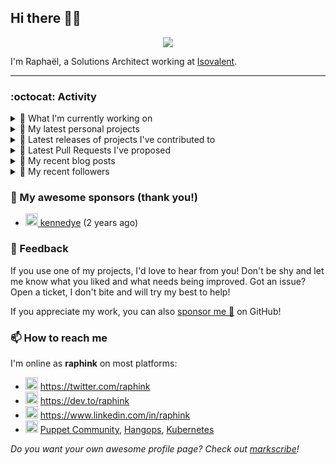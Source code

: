 ## Hi there 👋🏼


<p align="center">
  <a href="https://github.com/ryo-ma/github-profile-trophy"><img src="https://github-profile-trophy.vercel.app/?username=raphink&theme=darkhub&margin-w=15&margin-h=15&no-frame=true&column=5"/></a>
</p>


I'm Raphaël, a Solutions Architect working at [Isovalent](https://github.com/isovalent).

<hr />


### :octocat: Activity

<details>
<summary>👷 What I'm currently working on</summary>

- [cilium/cilium](https://github.com/cilium/cilium) - eBPF-based Networking, Security, and Observability (1 day ago)
- [raphink/dotfiles](https://github.com/raphink/dotfiles) -  (2 days ago)
- [GameLab-UNIL-EPFL/Lausanne-1830](https://github.com/GameLab-UNIL-EPFL/Lausanne-1830) - Open-Source Historically accurate RPG based in 1830s Lausanne. (3 weeks ago)
- [cilium/proxy](https://github.com/cilium/proxy) - Envoy with Cilium filters (1 month ago)
- [scraly/developers-conferences-agenda](https://github.com/scraly/developers-conferences-agenda) - This repository list a maximum of tech conferences&#39;s date and CFP in order to help conferences organizers, speakers &amp; attendees (1 month ago)
</details>

<details>
<summary>🌱 My latest personal projects</summary>

- [raphink/localhost-run-proxy](https://github.com/raphink/localhost-run-proxy) - 
- [raphink/dotfiles](https://github.com/raphink/dotfiles) - 
- [raphink/applicationsets-demo](https://github.com/raphink/applicationsets-demo) - 
- [raphink/lettres_1870](https://github.com/raphink/lettres_1870) - ✉ Un site publiant une collection de lettres envoyées de Paris en 1870-1871
- [raphink/katacoda-scenarios](https://github.com/raphink/katacoda-scenarios) - Katacoda Scenarios
</details>

<details>
<summary>🔭 Latest releases of projects I've contributed to</summary>

- [argoproj/argo-helm](https://github.com/argoproj/argo-helm) ([argo-rollouts-2.18.0](https://github.com/argoproj/argo-helm/releases/tag/argo-rollouts-2.18.0), 1 day ago) - ArgoProj Helm Charts
- [GameLab-UNIL-EPFL/Lausanne-1830](https://github.com/GameLab-UNIL-EPFL/Lausanne-1830) ([v1.2](https://github.com/GameLab-UNIL-EPFL/Lausanne-1830/releases/tag/v1.2), 3 days ago) - Open-Source Historically accurate RPG based in 1830s Lausanne.
- [camptocamp/devops-stack](https://github.com/camptocamp/devops-stack) ([v0.58.0](https://github.com/camptocamp/devops-stack/releases/tag/v0.58.0), 1 week ago) - 🌊 An all-in-one Kubernetes ☸ stack using ArgoCD 🐙 and Terraform as base components
- [oboukili/terraform-provider-argocd](https://github.com/oboukili/terraform-provider-argocd) ([v3.1.0](https://github.com/oboukili/terraform-provider-argocd/releases/tag/v3.1.0), 2 weeks ago) - Terraform provider for ArgoCD 
- [puppetlabs/puppetserver-helm-chart](https://github.com/puppetlabs/puppetserver-helm-chart) ([v6.4.0](https://github.com/puppetlabs/puppetserver-helm-chart/releases/tag/v6.4.0), 2 weeks ago) -  The Helm Chart for Puppet Server
</details>

<details>
<summary>🔨 Latest Pull Requests I've proposed</summary>

- [docs(masquerading): add missing &#34;address&#34;](https://github.com/cilium/cilium/pull/20538) on [cilium/cilium](https://github.com/cilium/cilium) (1 day ago)
</details>

<details>
<summary>📜 My recent blog posts</summary>

- [Towards a Modular DevOps Stack](https://dev.to/camptocamp-ops/towards-a-modular-devops-stack-257c) (4 months ago)
- [A 15-year Puppet Journey](https://dev.to/raphink/a-15-year-puppet-journey-4o39) (5 months ago)
- [How to allow dynamic Terraform Provider Configuration](https://dev.to/camptocamp-ops/how-to-allow-dynamic-terraform-provider-configuration-20ik) (1 year ago)
- [March Cloud Native Romandie Meetup](https://dev.to/camptocamp-ops/march-cloud-native-romandie-meetup-o2f) (1 year ago)
- [Immutability &amp; loose coupling: a match made in heaven](https://dev.to/camptocamp-ops/immutability-loose-coupling-a-match-made-in-heaven-37kl) (1 year ago)
</details>

<details>
<summary>👥 My recent followers</summary>

- [<img src="https://avatars.githubusercontent.com/u/11661114?u=2e1a4c46f696cec09eae47cb1b17e21d28c09547&amp;v=4" height="20"/> jackkolokasis](https://github.com/jackkolokasis)
- [<img src="https://avatars.githubusercontent.com/u/719302?u=847f86ed026bd5ee809db151b17f5d3d70e711b4&amp;v=4" height="20"/> tpapagian](https://github.com/tpapagian)
- [<img src="https://avatars.githubusercontent.com/u/40758407?u=738b532d528be323cbd578c386c766f9f13f4dac&amp;v=4" height="20"/> JGodin-C2C](https://github.com/JGodin-C2C)
- [<img src="https://avatars.githubusercontent.com/u/97345885?u=26fbe5b027bfc7c2093cc6a52726a9c9511eeedf&amp;v=4" height="20"/> Gangster0312](https://github.com/Gangster0312)
- [<img src="https://avatars.githubusercontent.com/u/3199463?u=f893db5fca3d75cb18aa2f0f178b76907ab2bf1b&amp;v=4" height="20"/> lambdanis](https://github.com/lambdanis)
</details>


### 💚 My awesome sponsors (thank you!)

- [<img src="https://avatars.githubusercontent.com/u/1110127?v=4" height="20"/> kennedye](https://github.com/kennedye) (2 years ago)


### 💬 Feedback

If you use one of my projects, I'd love to hear from you!
Don't be shy and let me know what you liked and what needs being improved.
Got an issue? Open a ticket, I don't bite and will try my best to help!

If you appreciate my work, you can also [sponsor me 💚](https://github.com/sponsors/raphink) on GitHub!


### 📫 How to reach me

I'm online as **raphink** on most platforms:

- <img src="https://raw.githubusercontent.com/FortAwesome/Font-Awesome/master/svgs/brands/twitter.svg" width="20" alt="Twitter" /> https://twitter.com/raphink
- <img src="https://raw.githubusercontent.com/FortAwesome/Font-Awesome/master/svgs/brands/dev.svg" width="20" alt="Blog" /> https://dev.to/raphink
- <img src="https://raw.githubusercontent.com/FortAwesome/Font-Awesome/master/svgs/brands/linkedin.svg" width="20" alt="LinkedIn" /> https://www.linkedin.com/in/raphink
- <img src="https://raw.githubusercontent.com/FortAwesome/Font-Awesome/master/svgs/brands/slack.svg" width="20" alt="Slack" /> [Puppet Community](https://slack.puppet.com/), [Hangops](https://signup.hangops.com/), [Kubernetes](https://slack.k8s.io/)

*Do you want your own awesome profile page? Check out [markscribe](https://github.com/muesli/markscribe)!*
